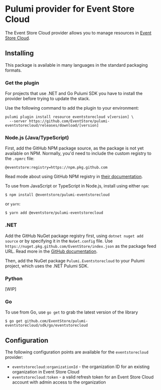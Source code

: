 # Pulumi provider for Event Store Cloud

The Event Store Cloud provider allows you to manage resources in [Event Store Cloud](https://eventstore.com/cloud).

## Installing

This package is available in many languages in the standard packaging formats.

### Get the plugin

For projects that use .NET and Go Pulumi SDK you have to install the provider before trying to update the stack.

Use the following command to add the plugin to your environment:

```
pulumi plugin install resource eventstorecloud v[version] \
  --server https://github.com/EventStore/pulumi-eventstorecloud/releases/download/[version]
```

### Node.js (Java/TypeScript)

First, add the GitHub NPM package source, as the package is not yet available on NPM. Normally, you'd need to include the custom registry to the `.npmrc` file:

```
@eventstore:registry=https://npm.pkg.github.com
```

Read mode about using GitHub NPM registry in [their documentation](https://docs.github.com/en/packages/working-with-a-github-packages-registry/working-with-the-npm-registry).

To use from JavaScript or TypeScript in Node.js, install using either `npm`:

    $ npm install @eventstore/pulumi-eventstorecloud

or `yarn`:

    $ yarn add @eventstore/pulumi-eventstorecloud

### .NET

Add the GitHub NuGet package registry first, using `dotnet nuget add source` or by specifying it in the `NuGet.config` file. Use `https://nuget.pkg.github.com/EventStore/index.json` as the package feed URL. Read more in the [GitHub documentation](https://docs.github.com/en/packages/working-with-a-github-packages-registry/working-with-the-nuget-registry).

Then, add the NuGet package `Pulumi.Eventstorecloud` to your Pulumi project, which uses the .NET Pulumi SDK.

### Python

[WIP]

### Go

To use from Go, use `go get` to grab the latest version of the library

    $ go get github.com/EventStore/pulumi-eventstorecloud/sdk/go/eventstorecloud

## Configuration

The following configuration points are available for the `eventstorecloud` provider:

- `eventstorecloud:organizationId` - the organization ID for an existing organization in Event Store Cloud
- `eventstorecloud:token` - a valid refresh token for an Event Store Cloud account with admin access to the organization

